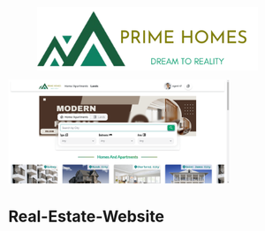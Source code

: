 <p align="center"><img src="https://raw.githubusercontent.com/wenuranga-silva/Real-Estate-Website/810348866459d0eacd1d160c7da4b761bcb3afc0/resources/assets/images/logo_transparent.png" width="400" alt="Logo"></p>

<img src="https://raw.githubusercontent.com/wenuranga-silva/Real-Estate-Website/refs/heads/main/resources/assets/images/clipboard-image-1740910145.png" width="400" alt="home page">

# Real-Estate-Website
